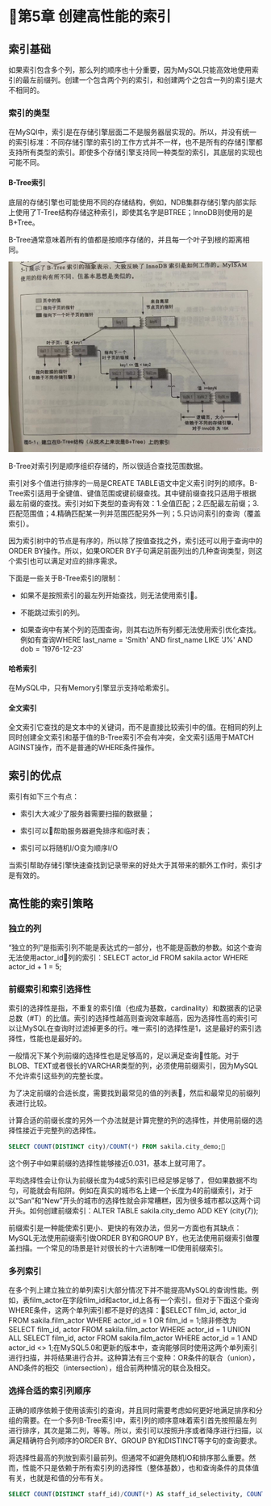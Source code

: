 

# 第5章 创建高性能的索引

## 索引基础

如果索引包含多个列，那么列的顺序也十分重要，因为MySQL只能高效地使用索引的最左前缀列。创建一个包含两个列的索引，和创建两个之包含一列的索引是大不相同的。

### 索引的类型

在MySQl中，索引是在存储引擎层面二不是服务器层实现的。所以，并没有统一的索引标准：不同存储引擎的索引的工作方式并不一样，也不是所有的存储引擎都支持所有类型的索引。即使多个存储引擎支持同一种类型的索引，其底层的实现也可能不同。

#### B-Tree索引

底层的存储引擎也可能使用不同的存储结构，例如，NDB集群存储引擎内部实际上使用了T-Tree结构存储这种索引，即使其名字是BTREE；InnoDB则使用的是B+Tree。

B-Tree通常意味着所有的值都是按顺序存储的，并且每一个叶子到根的距离相同。

![avatar](img/1.jpeg)

B-Tree对索引列是顺序组织存储的，所以很适合查找范围数据。

索引对多个值进行排序的一局是CREATE TABLE语文中定义索引时列的顺序。B-Tree索引适用于全键值、键值范围或键前缀查找。其中键前缀查找只适用于根据最左前缀的查找。索引对如下类型的查询有效：1.全值匹配；2.匹配最左前缀；3.匹配范围值；4.精确匹配某一列并范围匹配另外一列；5.只访问索引的查询（覆盖索引）。

因为索引树中的节点是有序的，所以除了按值查找之外，索引还可以用于查询中的ORDER BY操作。所以，如果ORDER BY子句满足前面列出的几种查询类型，则这个索引也可以满足对应的排序需求。

下面是一些关于B-Tree索引的限制：

- 如果不是按照索引的最左列开始查找，则无法使用索引。

- 不能跳过索引的列。

- 如果查询中有某个列的范围查询，则其右边所有列都无法使用索引优化查找。例如有查询WHERE last_name = 'Smith' AND first_name  LIKE 'J%' AND dob = '1976-12-23'

#### 哈希索引

在MySQL中，只有Memory引擎显示支持哈希索引。

#### 全文索引

全文索引它查找的是文本中的关键词，而不是直接比较索引中的值。在相同的列上同时创建全文索引和基于值的B-Tree索引不会有冲突，全文索引适用于MATCH AGINST操作，而不是普通的WHERE条件操作。

## 索引的优点

索引有如下三个有点：

- 索引大大减少了服务器需要扫描的数据量；

- 索引可以帮助服务器避免排序和临时表；

- 索引可以将随机I/O变为顺序I/O

当索引帮助存储引擎快速查找到记录带来的好处大于其带来的额外工作时，索引才是有效的。

## 高性能的索引策略

### 独立的列

“独立的列”是指索引列不能是表达式的一部分，也不能是函数的参数。如这个查询无法使用actor_id列的索引：SELECT actor_id FROM sakila.actor WHERE actor_id + 1 = 5;

### 前缀索引和索引选择性

索引的选择性是指，不重复的索引值（也成为基数，cardinality）和数据表的记录总数（#T）的比值。索引的选择性越高则查询效率越高，因为选择性高的索引可以让MySQL在查询时过滤掉更多的行。唯一索引的选择性是1，这是最好的索引选择性，性能也是最好的。

一般情况下某个列前缀的选择性也是足够高的，足以满足查询性能。对于BLOB、TEXT或者很长的VARCHAR类型的列，必须使用前缀索引，因为MySQL不允许索引这些列的完整长度。

为了决定前缀的合适长度，需要找到最常见的值的列表，然后和最常见的前缀列表进行比较。

计算合适的前缀长度的另外一个办法就是计算完整的列的选择性，并使用前缀的选择性接近于完整列的选择性。

```sql
SELECT COUNT(DISTINCT city)/COUNT(*) FROM sakila.city_demo;
```

这个例子中如果前缀的选择性能够接近0.031，基本上就可用了。

平均选择性会让你认为前缀长度为4或5的索引已经足够足够了，但如果数据不均匀，可能就会有陷阱。例如在真实的城市名上建一个长度为4的前缀索引，对于以“San”和“New”开头的城市的选择性就会非常糟糕，因为很多城市都以这两个词开头。如何创建前缀索引：ALTER TABLE sakila.city_demo ADD KEY (city(7));

前缀索引是一种能使索引更小、更快的有效办法，但另一方面也有其缺点：MySQL无法使用前缀索引做ORDER BY和GROUP BY，也无法使用前缀索引做覆盖扫描。一个常见的场景是针对很长的十六进制唯一ID使用前缀索引。

### 多列索引

在多个列上建立独立的单列索引大部分情况下并不能提高MySQL的查询性能。例如，表film_actor在字段film_id和actor_id上各有一个索引，但对于下面这个查询WHERE条件，这两个单列索引都不是好的选择：SELECT film_id, actor_id FROM sakila.film_actor WHERE actor_id = 1 OR film_id = 1;除非修改为SELECT film_id, actor FROM sakila.film_actor WHERE actor_id = 1 UNION ALL SELECT film_id, actor FROM sakila.film_actor WHERE actor_id = 1 AND actor_id <> 1;在MySQL5.0和更新的版本中，查询能够同时使用这两个单列索引进行扫描，并将结果进行合并。这种算法有三个变种：OR条件的联合（union），AND条件的相交（intersection），组合前两种情况的联合及相交。

### 选择合适的索引列顺序

正确的顺序依赖于使用该索引的查询，并且同时需要考虑如何更好地满足排序和分组的需要。在一个多列B-Tree索引中，索引列的顺序意味着索引首先按照最左列进行排序，其次是第二列，等等。所以，索引可以按照升序或者降序进行扫描，以满足精确符合列顺序的ORDER BY、GROUP BY和DISTINCT等字句的查询要求。

将选择性最高的列放到索引最前列。但通常不如避免随机IO和排序那么重要。然而，性能不只是依赖于所有索引列的选择性（整体基数），也和查询条件的具体值有关，也就是和值的分布有关。

```sql
SELECT COUNT(DISTINCT staff_id)/COUNT(*) AS staff_id_selectivity, COUNT(DISTINCT customer_id)/COUNT(*) AS customer_id_selectivity, COUNT(*) FROM payment;
```

